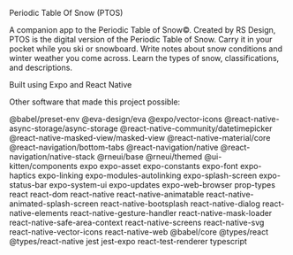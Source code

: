 Periodic Table Of Snow (PTOS)

A companion app to the Periodic Table of Snow©. Created by RS Design, PTOS is the digital version of the Periodic Table of Snow. Carry it in your pocket while you ski or snowboard. Write notes about snow conditions and winter weather you come across. Learn the types of snow, classifications, and descriptions.

Built using Expo and React Native

Other software that made this project possible:

@babel/preset-env
@eva-design/eva
@expo/vector-icons
@react-native-async-storage/async-storage
@react-native-community/datetimepicker
@react-native-masked-view/masked-view
@react-native-material/core
@react-navigation/bottom-tabs
@react-navigation/native
@react-navigation/native-stack
@rneui/base
@rneui/themed
@ui-kitten/components
expo
expo-asset
expo-constants
expo-font
expo-haptics
expo-linking
expo-modules-autolinking
expo-splash-screen
expo-status-bar
expo-system-ui
expo-updates
expo-web-browser
prop-types
react
react-dom
react-native
react-native-animatable
react-native-animated-splash-screen
react-native-bootsplash
react-native-dialog
react-native-elements
react-native-gesture-handler
react-native-mask-loader
react-native-safe-area-context
react-native-screens
react-native-svg
react-native-vector-icons
react-native-web
@babel/core
@types/react
@types/react-native
jest
jest-expo
react-test-renderer
typescript